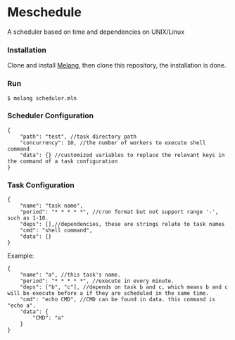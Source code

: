 # Meschedule
A scheduler based on time and dependencies on UNIX/Linux



### Installation

Clone and install [Melang](https://github.com/Water-Melon/Melang), then clone this repository, the installation is done.



### Run

```shell
$ melang scheduler.mln
```



### Scheduler Configuration

```
{
    "path": "test", //task directory path
    "concurrency": 10, //the number of workers to execute shell command
    "data": {} //customized variables to replace the relevant keys in the command of a task configuration
}
```



### Task Configuration

```
{
    "name": "task name",
    "period": "* * * * *", //cron format but not support range '-', such as 1-10.
    "deps": [],//dependencies, these are strings relate to task names
    "cmd": "shell command",
    "data": {}
}
```

Example:

```
{
    "name": "a", //this task's name.
    "period": "* * * * *", //execute in every minute.
    "deps": ["b", "c"], //depends on task b and c, which means b and c will be execute before a if they are scheduled in the same time.
    "cmd": "echo CMD", //CMD can be found in data. this command is "echo a".
    "data": {
        "CMD": "a"
    }
}
```
